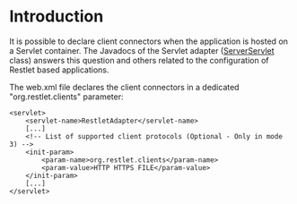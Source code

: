 # Introduction

It is possible to declare client connectors when the application is
hosted on a Servlet container. The Javadocs of the Servlet adapter
([ServerServlet](javadocs://jee/ext/org/restlet/ext/servlet/ServerServlet.html)
class) answers this question and others related to the configuration of
Restlet based applications.

The web.xml file declares the client connectors in a dedicated
"org.restlet.clients" parameter:

    <servlet>
        <servlet-name>RestletAdapter</servlet-name>
        [...]
        <!-- List of supported client protocols (Optional - Only in mode 3) -->
        <init-param>
            <param-name>org.restlet.clients</param-name>
            <param-value>HTTP HTTPS FILE</param-value>
        </init-param>
        [...]
    </servlet>
